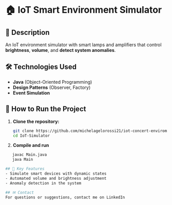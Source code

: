# 🏠 IoT Smart Environment Simulator

## 📌 Description  
An IoT environment simulator with smart lamps and amplifiers that control **brightness**, **volume**, and **detect system anomalies**.  

## 🛠 Technologies Used  
- **Java** (Object-Oriented Programming)  
- **Design Patterns** (Observer, Factory)  
- **Event Simulation**  

## 🚀 How to Run the Project  
1. **Clone the repository:**  
   ```sh
   git clone https://github.com/michelagelorossi21/iot-concert-enviroment.git
   cd IoT-Simulator

2. **Compile and run**
```sh
   javac Main.java  
   java Main

## 🔹 Key Features
- Simulate smart devices with dynamic states
- Automated volume and brightness adjustment
- Anomaly detection in the system

## ✉ Contact
For questions or suggestions, contact me on LinkedIn

